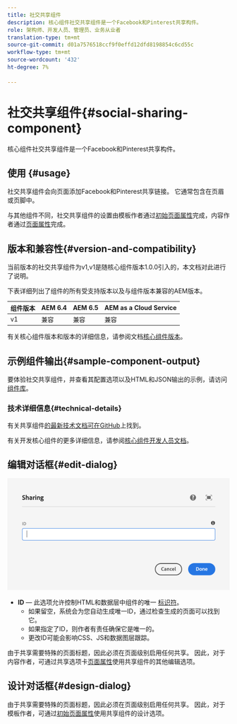```yaml
---
title: 社交共享组件
description: 核心组件社交共享组件是一个Facebook和Pinterest共享构件。
role: 架构师、开发人员、管理员、业务从业者
translation-type: tm+mt
source-git-commit: d01a7576518ccf9f0effd12dfd8198854c6cd55c
workflow-type: tm+mt
source-wordcount: '432'
ht-degree: 7%

---
```



# 社交共享组件{#social-sharing-component}

核心组件社交共享组件是一个Facebook和Pinterest共享构件。

## 使用 {#usage}

社交共享组件会向页面添加Facebook和Pinterest共享链接。 它通常包含在页眉或页脚中。

与其他组件不同，社交共享组件的设置由模板作者通过[初始页面属性](https://docs.adobe.com/content/help/en/experience-manager-cloud-service/sites/authoring/features/templates.html)完成，内容作者通过[页面属性](https://docs.adobe.com/content/help/zh-Hans/experience-manager-cloud-service/sites/authoring/fundamentals/page-properties.html)完成。

## 版本和兼容性{#version-and-compatibility}

当前版本的社交共享组件为v1,v1是随核心组件版本1.0.0引入的，本文档对此进行了说明。

下表详细列出了组件的所有受支持版本以及与组件版本兼容的AEM版本。

| 组件版本 | AEM 6.4 | AEM 6.5 | AEM as a Cloud Service |
|--- |--- |--- |---|
| v1 | 兼容 | 兼容 | 兼容 |

有关核心组件版本和版本的详细信息，请参阅文档[核心组件版本](/help/versions.md)。

## 示例组件输出{#sample-component-output}

要体验社交共享组件，并查看其配置选项以及HTML和JSON输出的示例，请访问[组件库](https://adobe.com/go/aem_cmp_library_sharing)。

### 技术详细信息{#technical-details}

有关共享组件[的最新技术文档可在GitHub](https://adobe.com/go/aem_cmp_tech_sharing_v1)上找到。

有关开发核心组件的更多详细信息，请参阅[核心组件开发人员文档](/help/developing/overview.md)。

## 编辑对话框{#edit-dialog}

![共享组件的编辑对话框](/help/assets/sharing-edit.png)

* **ID**  — 此选项允许控制HTML和数据层中组件的唯一 [标识符](/help/developing/data-layer/overview.md)。
   * 如果留空，系统会为您自动生成唯一ID，通过检查生成的页面可以找到它。
   * 如果指定了ID，则作者有责任确保它是唯一的。
   * 更改ID可能会影响CSS、JS和数据图层跟踪。

由于共享需要特殊的页面标题，因此必须在页面级别启用任何共享。 因此，对于内容作者，可通过共享选项卡[页面属性](https://docs.adobe.com/content/help/en/experience-manager-cloud-service/sites/authoring/fundamentals/page-properties.html)使用共享组件的其他编辑选项。

## 设计对话框{#design-dialog}

由于共享需要特殊的页面标题，因此必须在页面级别启用任何共享。 因此，对于模板作者，可通过[初始页面属性](https://docs.adobe.com/content/help/en/experience-manager-cloud-service/sites/authoring/features/templates.html)使用共享组件的设计选项。
